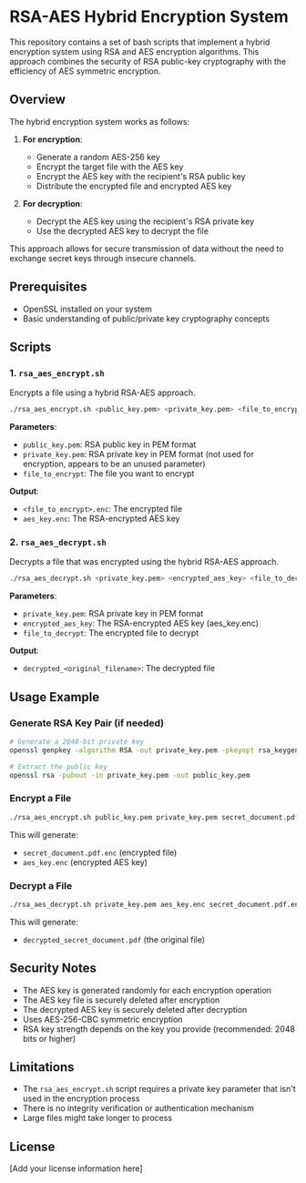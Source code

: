 # RSA-AES Hybrid Encryption System

This repository contains a set of bash scripts that implement a hybrid encryption system using RSA and AES encryption algorithms. This approach combines the security of RSA public-key cryptography with the efficiency of AES symmetric encryption.

## Overview

The hybrid encryption system works as follows:

1. **For encryption**:
   - Generate a random AES-256 key
   - Encrypt the target file with the AES key
   - Encrypt the AES key with the recipient's RSA public key
   - Distribute the encrypted file and encrypted AES key

2. **For decryption**:
   - Decrypt the AES key using the recipient's RSA private key
   - Use the decrypted AES key to decrypt the file

This approach allows for secure transmission of data without the need to exchange secret keys through insecure channels.

## Prerequisites

- OpenSSL installed on your system
- Basic understanding of public/private key cryptography concepts

## Scripts

### 1. `rsa_aes_encrypt.sh`

Encrypts a file using a hybrid RSA-AES approach.

```bash
./rsa_aes_encrypt.sh <public_key.pem> <private_key.pem> <file_to_encrypt>
```

**Parameters**:
- `public_key.pem`: RSA public key in PEM format
- `private_key.pem`: RSA private key in PEM format (not used for encryption, appears to be an unused parameter)
- `file_to_encrypt`: The file you want to encrypt

**Output**:
- `<file_to_encrypt>.enc`: The encrypted file
- `aes_key.enc`: The RSA-encrypted AES key

### 2. `rsa_aes_decrypt.sh`

Decrypts a file that was encrypted using the hybrid RSA-AES approach.

```bash
./rsa_aes_decrypt.sh <private_key.pem> <encrypted_aes_key> <file_to_decrypt>
```

**Parameters**:
- `private_key.pem`: RSA private key in PEM format
- `encrypted_aes_key`: The RSA-encrypted AES key (aes_key.enc)
- `file_to_decrypt`: The encrypted file to decrypt

**Output**:
- `decrypted_<original_filename>`: The decrypted file

## Usage Example

### Generate RSA Key Pair (if needed)

```bash
# Generate a 2048-bit private key
openssl genpkey -algorithm RSA -out private_key.pem -pkeyopt rsa_keygen_bits:2048

# Extract the public key
openssl rsa -pubout -in private_key.pem -out public_key.pem
```

### Encrypt a File

```bash
./rsa_aes_encrypt.sh public_key.pem private_key.pem secret_document.pdf
```

This will generate:
- `secret_document.pdf.enc` (encrypted file)
- `aes_key.enc` (encrypted AES key)

### Decrypt a File

```bash
./rsa_aes_decrypt.sh private_key.pem aes_key.enc secret_document.pdf.enc
```

This will generate:
- `decrypted_secret_document.pdf` (the original file)

## Security Notes

- The AES key is generated randomly for each encryption operation
- The AES key file is securely deleted after encryption
- The decrypted AES key is securely deleted after decryption
- Uses AES-256-CBC symmetric encryption
- RSA key strength depends on the key you provide (recommended: 2048 bits or higher)

## Limitations

- The `rsa_aes_encrypt.sh` script requires a private key parameter that isn't used in the encryption process
- There is no integrity verification or authentication mechanism
- Large files might take longer to process

## License

[Add your license information here]